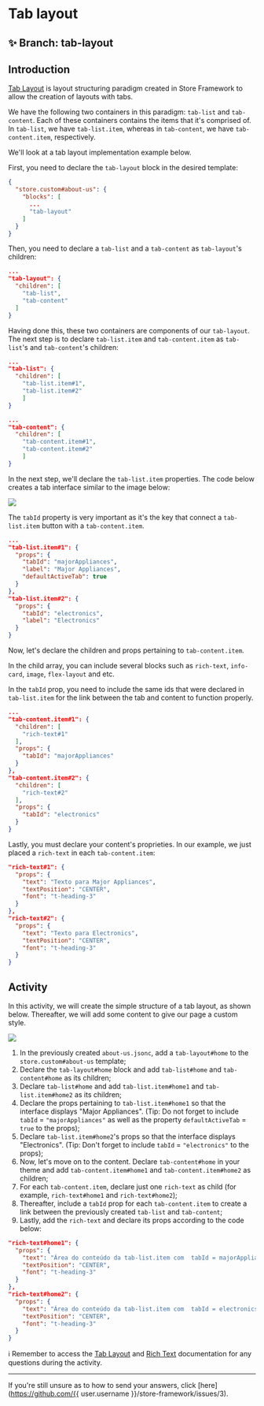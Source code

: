 # Tab layout

## :sparkles: **Branch:** tab-layout

## Introduction

[Tab Layout](https://vtex.io/docs/components/layout/vtex.tab-layout) is layout structuring paradigm created in Store Framework to allow the creation of layouts with tabs. 

We have the following two containers in this paradigm: `tab-list` and `tab-content`. Each of these containers contains the items that it's comprised of. In `tab-list`, we have `tab-list.item`, whereas in `tab-content`, we have `tab-content.item`, respectively.

We'll look at a tab layout implementation example below.

First, you need to declare the `tab-layout` block in the desired template:

```json
{
  "store.custom#about-us": {
    "blocks": [
      ...
      "tab-layout"
    ]
  }
}

```

Then, you need to declare a `tab-list` and a `tab-content` as `tab-layout`'s children:

```json
...
"tab-layout": {
  "children": [
    "tab-list",
    "tab-content"
  ]
}
```


Having done this, these two containers are components of our `tab-layout`. The next step is to declare `tab-list.item` and `tab-content.item` as `tab-list`'s and `tab-content`'s children:

```json
...
"tab-list": {
  "children": [
    "tab-list.item#1",
    "tab-list.item#2"
    ]
}
```

```json
...
"tab-content": {
  "children": [
    "tab-content.item#1",
    "tab-content.item#2"
    ]
}
```

In the next step, we'll declare the `tab-list.item` properties. The code below creates a tab interface similar to the image below:

![](https://appliancetheme.vteximg.com.br/arquivos/tab-list-items.png)

The `tabId` property is very important as it's the key that connect a `tab-list.item` button with a `tab-content.item`.

```json
...
"tab-list.item#1": {
  "props": {
    "tabId": "majorAppliances",
    "label": "Major Appliances",
    "defaultActiveTab": true
  }
},
"tab-list.item#2": {
  "props": {
    "tabId": "electronics",
    "label": "Electronics"
  }
}
```

Now, let's declare the children and props pertaining to `tab-content.item`.

In the child array, you can include several blocks such as `rich-text`, `info-card`, `image`, `flex-layout` and etc.

In the `tabId` prop, you need to include the same ids that were declared in `tab-list.item` for the link between the tab and content to function properly.

```json
...
"tab-content.item#1": {
  "children": [
    "rich-text#1"
  ],
  "props": {
    "tabId": "majorAppliances"
  }
},
"tab-content.item#2": {
  "children": [
    "rich-text#2"
  ],
  "props": {
    "tabId": "electronics"
  }
}
```

Lastly, you must declare your content's proprieties. In our example, we just placed a `rich-text` in each `tab-content.item`:

```json
"rich-text#1": {
  "props": {
    "text": "Texto para Major Appliances",
    "textPosition": "CENTER",
    "font": "t-heading-3"
  }
},
"rich-text#2": {
  "props": {
    "text": "Texto para Electronics",
    "textPosition": "CENTER",
    "font": "t-heading-3"
  }
}
```

## Activity

In this activity, we will create the simple structure of a tab layout, as shown below. Thereafter, we will add some content to give our page a custom style.

![](https://appliancetheme.vteximg.com.br/arquivos/tarefa-tab-layout.png)

1. In the previously created `about-us.jsonc`, add a `tab-layout#home` to the `store.custom#about-us` template;
2. Declare the `tab-layout#home` block and add `tab-list#home` and `tab-content#home` as its children;
3. Declare `tab-list#home` and add `tab-list.item#home1` and `tab-list.item#home2` as its children;
4. Declare the props pertaining to `tab-list.item#home1` so that the interface displays "Major Appliances". (Tip: Do not forget to include `tabId` = `"majorAppliances"` as well as the property `defaultActiveTab` = `true` to the props);
5. Declare `tab-list.item#home2`'s props so that the interface displays "Electronics". (Tip: Don't forget to include `tabId` = `"electronics"` to the props);
6. Now, let's move on to the content. Declare `tab-content#home` in your theme and add `tab-content.item#home1` and `tab-content.item#home2` as children;
7. For each `tab-content.item`, declare just one `rich-text` as child (for example, `rich-text#home1` and `rich-text#home2`);
8. Thereafter, include a `tabId` prop for each `tab-content.item` to create a link between the previously created `tab-list` and `tab-content`;
9. Lastly, add the `rich-text` and declare its props according to the code below:
  
  ```json
  "rich-text#home1": {
    "props": {
      "text": "Área do conteúdo da tab-list.item com  tabId = majorAppliances",
      "textPosition": "CENTER",
      "font": "t-heading-3"
    }
  },
  "rich-text#home2": {
    "props": {
      "text": "Área do conteúdo da tab-list.item com  tabId = electronics",
      "textPosition": "CENTER",
      "font": "t-heading-3"
    }
  }
  ```
  
  :information_source: Remember to access the [Tab Layout](https://vtex.io/docs/components/layout/vtex.tab-layout) and [Rich Text](https://vtex.io/docs/components/all/vtex.rich-text/) documentation for any questions during the activity. 

----

If you're still unsure as to how to send your answers, click [here](https://github.com/{{ user.username }}/store-framework/issues/3).
